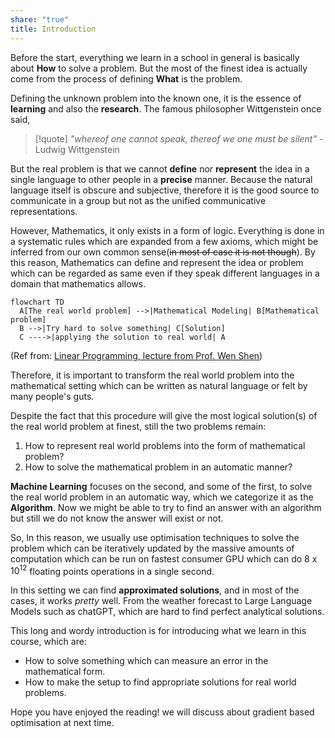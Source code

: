 ```yaml
---
share: "true"
title: Introduction
---
```


Before the start, everything we learn in a school in general is basically about **How** to solve a problem. But the most of the finest idea is actually come from the process of defining **What** is the problem. 

Defining the unknown problem into the known one, it is the essence of **learning** and also the **research**. The famous philosopher Wittgenstein once said,

> [!quote]
> *"whereof one cannot speak, thereof we one must be silent"*
> 								- Ludwig Wittgenstein

But the real problem is that we cannot **define** nor **represent** the idea in a single language to other people in a **precise** manner. Because the natural language itself is obscure and subjective, therefore it is the good source to communicate in a group but not as the unified communicative representations.

However, Mathematics, it only exists in a form of logic. Everything is done in a systematic rules which are expanded from a few axioms, which might be inferred from our own common sense(~~in most of case it is not though~~). By this reason, Mathematics can define and represent the idea or problem which can be regarded as same even if they speak different languages in a domain that mathematics allows.

```mermaid
flowchart TD
  A[The real world problem] -->|Mathematical Modeling| B[Mathematical problem]
  B -->|Try hard to solve something| C[Solution]
  C ---->|applying the solution to real world| A
```
(Ref from: [Linear Programming, lecture from Prof. Wen Shen](https://www.youtube.com/watch?v=FdKgeeb4q3w&list=PLbxFfU5GKZz1Tm_9RR5M_uvdOXpJJ8LC3))

Therefore, it is important to transform the real world problem into the mathematical setting which can be written as natural language or felt by many people's guts. 

Despite the fact that this procedure will give the most logical solution(s) of the real world problem at finest, still the two problems remain:

1. How to represent real world problems into the form of mathematical problem?
2. How to solve the mathematical problem in an automatic manner?

**Machine Learning** focuses on the second, and some of the first, to solve the real world problem in an automatic way, which we categorize it as the **Algorithm**. Now we might be able to try to find an answer with an algorithm but still we do not know the answer will exist or not. 

So, In this reason, we usually use optimisation techniques to solve the problem which can be iteratively updated by the massive amounts of computation which can be run on fastest consumer GPU which can do 8 x $10^{12}$ floating points operations in a single second.

In this setting we can find **approximated solutions**, and in most of the cases, it works *pretty* well. From the weather forecast to Large Language Models such as chatGPT, which are hard to find perfect analytical solutions.

This long and wordy introduction is for introducing what we learn in this course, which are:

- How to solve something which can measure an error in the mathematical form.
- How to make the setup to find appropriate solutions for real world problems.


Hope you have enjoyed the reading! we will discuss about gradient based optimisation at next time. 



